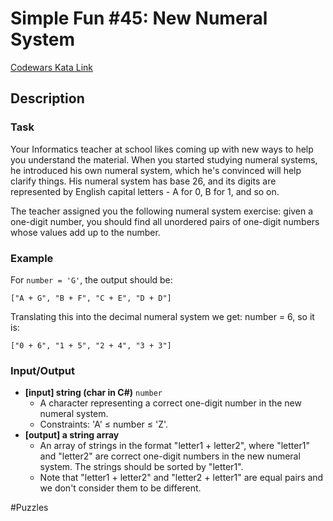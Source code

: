# Simple Fun #45: New Numeral System

[Codewars Kata Link](https://www.codewars.com/kata/5888445107a0d57711000032/python)

## Description
### Task
Your Informatics teacher at school likes coming up with new ways to help you understand the material. When you started studying numeral systems, he introduced his own numeral system, which he's convinced will help clarify things. His numeral system has base 26, and its digits are represented by English capital letters - A for 0, B for 1, and so on.

The teacher assigned you the following numeral system exercise: given a one-digit number, you should find all unordered pairs of one-digit numbers whose values add up to the number.

### Example
For `number = 'G'`, the output should be:
```
["A + G", "B + F", "C + E", "D + D"]
```
Translating this into the decimal numeral system we get: number = 6, so it is:
```
["0 + 6", "1 + 5", "2 + 4", "3 + 3"]
```

### Input/Output
- **[input] string (char in C#)** `number`
  - A character representing a correct one-digit number in the new numeral system.
  - Constraints: 'A' ≤ number ≤ 'Z'.
- **[output] a string array**
  - An array of strings in the format "letter1 + letter2", where "letter1" and "letter2" are correct one-digit numbers in the new numeral system. The strings should be sorted by "letter1".
  - Note that "letter1 + letter2" and "letter2 + letter1" are equal pairs and we don't consider them to be different.

#Puzzles